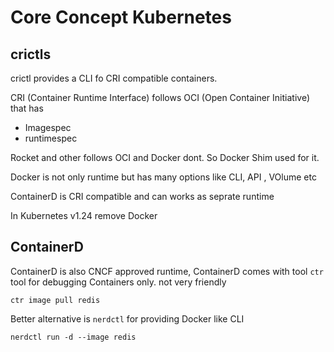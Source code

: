 # Core Concept Kubernetes



## crictls

crictl provides a CLI fo CRI compatible containers.


CRI (Container Runtime Interface) follows OCI (Open Container Initiative) that has 
- Imagespec
- runtimespec

Rocket and other follows OCI and Docker dont. So Docker Shim used for it.

Docker is not only runtime but has many options like CLI, API , VOlume etc

ContainerD is CRI compatible and can works as seprate runtime

In Kubernetes v1.24 remove Docker

## ContainerD

ContainerD is also CNCF approved runtime, ContainerD comes with tool ``ctr`` tool for debugging Containers only. not very friendly 

``ctr image pull redis`` 

Better alternative is ``nerdctl`` for providing Docker like CLI 

``nerdctl run -d --image redis``
